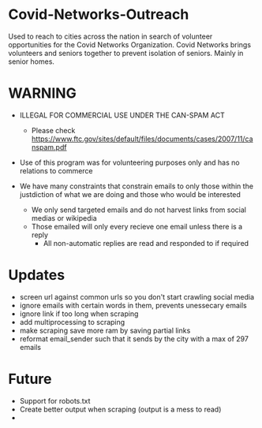 # Covid-Networks-Outreach
Used to reach to cities across the nation in search of volunteer opportunities for the Covid Networks Organization.
Covid Networks brings volunteers and seniors together to prevent isolation of seniors. Mainly in senior homes.

# WARNING
  - ILLEGAL FOR COMMERCIAL USE UNDER THE CAN-SPAM ACT
    - Please check https://www.ftc.gov/sites/default/files/documents/cases/2007/11/canspam.pdf

- Use of this program was for volunteering purposes only and has no relations to commerce
- We have many constraints that constrain emails to only those within the justdiction of what we are doing and those who would be interested
    - We only send targeted emails and do not harvest links from social medias or wikipedia
    - Those emailed will only every recieve one email unless there is a reply
      - All non-automatic replies are read and responded to if required

# Updates
- screen url against common urls so you don't start crawling social media
- ignore emails with certain words in them, prevents unessecary emails
- ignore link if too long when scraping
- add multiprocessing to scraping
- make scraping save more ram by saving partial links
- reformat email_sender such that it sends by the city with a max of 297 emails

# Future
- Support for robots.txt
- Create better output when scraping (output is a mess to read)
- 
